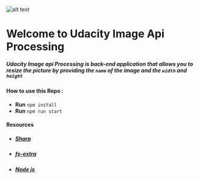 ![alt text](https://cdn.freebiesupply.com/logos/large/2x/udacity-2-logo-png-transparent.png)
# Welcome to Udacity Image Api Processing

#####  **Udacity** Image api Processing is back-end application that allows you to resize  the  picture by providing the `name` of the image  and the `width` and `height`

 #### How to use this Repo : 
-  **Run** ` npm install `
-  **Run** ` npm run start `
  #### Resources
-  ##### [Sharp](https://sharp.pixelplumbing.com/)
-  ##### [fs-extra](https://www.npmjs.com/package/fs-extra/)
-  ##### [Node js](https://nodejs.org/api/readline.html#readline_readline)
